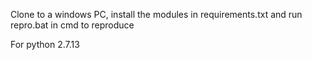 Clone to a windows PC, install the modules in requirements.txt and run repro.bat in cmd to reproduce

For python 2.7.13
